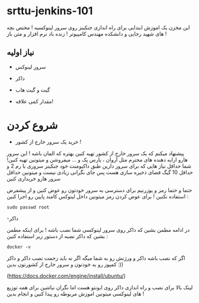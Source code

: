 # srttu-jenkins-101

این مخزن یک اموزش ابتدایی برای راه اندازی جنکینز روی سرور لینوکسیه ! مختص بچه های شهید رجایی و دانشکده مهندس کامپیوتر ! زنده باد نرم افزار و متن باز !

## نیاز اولیه
- سرور لینوکس

- داکر

- گیت و گیت هاب

- مقدار کمی علاقه!

# شروع کردن 
- خرید یک سرور خارج از کشور !
  
 پیشنهاد میکنم که یک سرور خارج از کشور تهیه کنین بهتره که المان باشه ! این سرور هارو ارایه دهنده های محترم مثل آروان ، پارس پک و ... میفروشن و میتونین تهیه کنین!
شما حداقل نیاز هایی که برای سرور دارین طبق داکیومنت خود جنکینز سروری با رم 2 و حداقل 10 گیگ فضای ذخیره سازی هست پس جای نگرانی زیادی نیست و میتونین حداقل سرور هارو خریداری کنین

 حتما و حتما رمز و یوزرنیم برای دسترسی به سرور خودتون رو عوض کنین و از پیشفرض استفاده نکنین ! برای عوض کردن رمز میتونین داخل لینوکس کامند پایین رو اجرا کنین : 
 ```shell
sudo passwd root
```

-داکر

در ادامه مطمن بشین که داکر روی سرور لینوکسی شما نصب باشه !  برای اینکه مطمن بشین که داکر نصبه از دستور زیر استفاده کنین : 
 ```shell
docker -v
```

اگر که نصب باشه داکر و ورژنش رو به شما میگه اگر نه باید زحمت نصب داکر و داکر کمپوز رو به خودتون و سرور خارج از کشورتون بدین :)) 

(https://docs.docker.com/engine/install/ubuntu/)

لینک بالا برای نصب و راه اندازی داکر روی ابونتو هست اما نگران نباشین برای همه توزیع های لینوکسی میتونین اموزش مربوطه رو پیدا کنین و انجام بدین !










